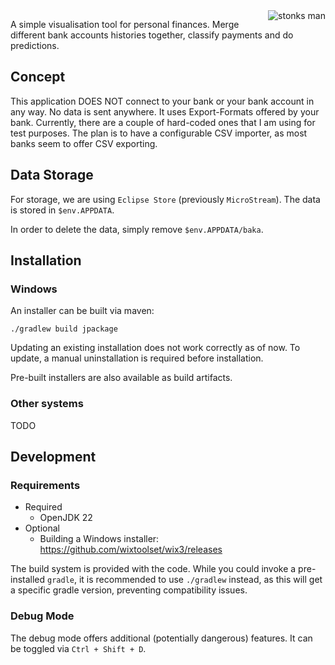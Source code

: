 <img src="icon.ico" alt="stonks man" style="float: right">

A simple visualisation tool for personal finances.
Merge different bank accounts histories together, classify payments and do predictions.

## Concept

This application DOES NOT connect to your bank or your bank account in any way. No data is sent anywhere.
It uses Export-Formats offered by your bank. Currently, there are a couple of hard-coded ones that I am using for test
purposes. The plan is to have a configurable CSV importer, as most banks seem to offer CSV exporting.

## Data Storage

For storage, we are using `Eclipse Store` (previously `MicroStream`). The data is stored in `$env.APPDATA`.

In order to delete the data, simply remove `$env.APPDATA/baka`.

## Installation

### Windows

An installer can be built via maven:

```shell
./gradlew build jpackage
```

Updating an existing installation does not work correctly as of now.
To update, a manual uninstallation is required before installation.

Pre-built installers are also available as build artifacts.

### Other systems

TODO

## Development

### Requirements

* Required
    * OpenJDK 22
* Optional
    * Building a Windows installer: https://github.com/wixtoolset/wix3/releases

The build system is provided with the code. While you could invoke a pre-installed `gradle`, it is recommended to
use `./gradlew` instead, as this will get a specific gradle version, preventing compatibility issues.

### Debug Mode

The debug mode offers additional (potentially dangerous) features. It can be toggled via `Ctrl + Shift + D`.